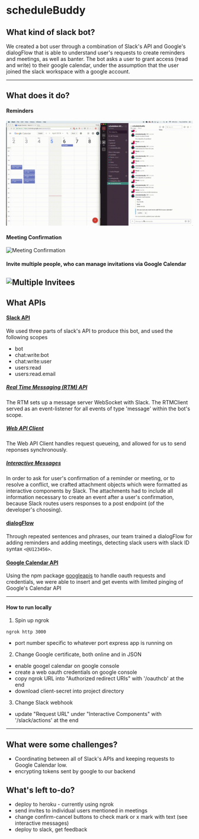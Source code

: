 # scheduleBuddy

## What kind of slack bot? 
We created a bot user through a combination of Slack's API and Google's dialogFlow that is able to understand user's requests to create reminders and meetings, as well as banter.  The bot asks a user to grant access (read and write) to their google calendar, under the assumption that the user joined the slack workspace with a google account.  

---
## What does it do? 

#### Reminders 
![Reminder](./example_gifs/reminder.gif)

#### Meeting Confirmation
![Meeting Confirmation](./example_gifs/confirmation.gif)

#### Invite multiple people, who can manage invitations via Google Calendar
![Multiple Invitees](./example_gifs/multiple_meeting_and_calendar.gif)
---
## What APIs 

#### [Slack API](https://api.slack.com/)
We used three parts of slack's API to produce this bot, and used the following scopes
+ bot
+ chat:write:bot
+ chat:write:user
+ users:read
+ users:read.email

##### [Real Time Messaging (RTM) API](https://api.slack.com/rtm) 
The RTM sets up a message server WebSocket with Slack.
The RTMClient served as an event-listener for all events of type 'message' within the bot's scope.

##### [Web API Client](http://slackapi.github.io/node-slack-sdk/web_api)
The Web API Client handles request queueing, and allowed for us to send reponses synchronously.  

##### [Interactive Messages](https://api.slack.com/interactive-messages)
In order to ask for user's confirmation of a reminder or meeting, or to resolve a conflict, we crafted attachment objects which were formatted as interactive components by Slack.  The attachments had to include all information necessary to create an event after a user's confirmation, because Slack routes users responses to a post endpoint (of the developer's choosing).    
#### [dialogFlow](https://dialogflow.com/)
Through repeated sentences and phrases, our team trained a dialogFlow for adding reminders and adding meetings, detecting slack users with slack ID syntax `<@U123456>`.

#### [Google Calendar API](https://developers.google.com/calendar/overview) 
Using the npm package [googleapis](https://www.npmjs.com/package/googleapis) to handle oauth requests and credentials, we were able to insert and get events with limited pinging of Google's Calendar API

---
#### How to run locally 
1. Spin up ngrok
```
ngrok http 3000
```
+ port number specific to whatever port express app is running on
2. Change Google certificate, both online and in JSON
+ enable googel calendar on google console
+ create a web oauth credentials on google console 
+ copy ngrok URL into "Authorized redirect URIs" with '/oauthcb' at the end
+ download client-secret into project directory
3. Change Slack webhook
+ update "Request URL" under "Interactive Components" with '/slack/actions' at the end 
---
## What were some challenges?
+ Coordinating between all of Slack's APIs and keeping requests to Google Calendar low.  
+ encrypting tokens sent by google to our backend 

## What's left to-do? 
+ deploy to heroku - currently using ngrok 
+ send invites to individual users mentioned in meetings 
+ change confirm-cancel buttons to check mark or x mark with text (see interactive messages) 
+ deploy to slack, get feedback

